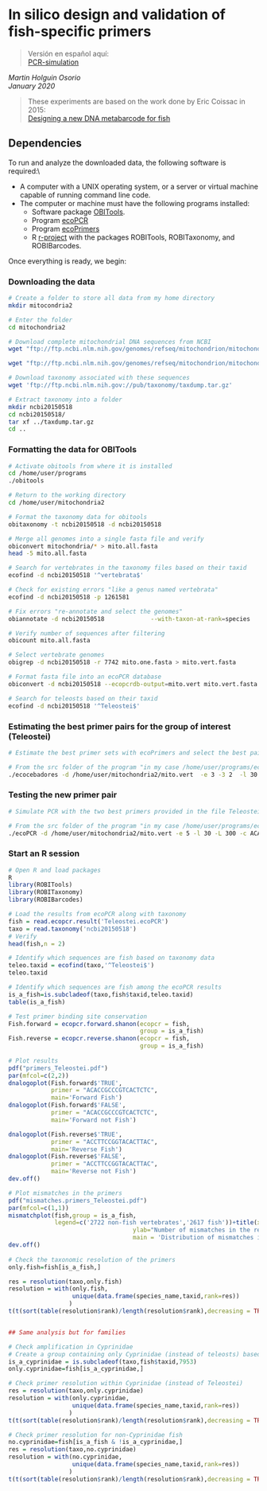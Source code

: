 # In silico design and validation of fish-specific primers

>Versión en español aquí:\
>[PCR-simulation](https://github.com/ictioTintin/PCR-simulation)

_Martin Holguin Osorio_\
_January 2020_

> These experiments are based on the work done by Eric Coissac in 2015:\
> [Designing a new DNA metabarcode for fish](https://metabarcoding.org/IMG/html/primerdesign.html)

## Dependencies

To run and analyze the downloaded data, the following software is required:\
* A computer with a UNIX operating system, or a server or virtual machine capable of running command line code.  
* The computer or machine must have the following programs installed:  
  * Software package [OBITools](https://pythonhosted.org/OBITools/welcome.html#installing-the-obitools).  
  * Program [ecoPCR](https://git.metabarcoding.org/obitools/ecopcr/-/wikis/home)  
  * Program [ecoPrimers](https://git.metabarcoding.org/obitools/ecocebadores/-/wikis/home)  
  * R [r-project](https://www.r-project.org/) with the packages ROBITools, ROBITaxonomy, and ROBIBarcodes.  

Once everything is ready, we begin:

### Downloading the data

```bash
# Create a folder to store all data from my home directory
mkdir mitocondria2

# Enter the folder
cd mitochondria2

# Download complete mitochondrial DNA sequences from NCBI
wget "ftp://ftp.ncbi.nlm.nih.gov/genomes/refseq/mitochondrion/mitochondrion.1.genomic.gbff.gz"

wget "ftp://ftp.ncbi.nlm.nih.gov/genomes/refseq/mitochondrion/mitochondrion.2.genomic.gbff.gz"

# Download taxonomy associated with these sequences
wget 'ftp://ftp.ncbi.nlm.nih.gov://pub/taxonomy/taxdump.tar.gz'

# Extract taxonomy into a folder
mkdir ncbi20150518
cd ncbi20150518/
tar xf ../taxdump.tar.gz
cd ..
```

### Formatting the data for OBITools

```bash
# Activate obitools from where it is installed
cd /home/user/programs
./obitools

# Return to the working directory
cd /home/user/mitochondria2

# Format the taxonomy data for obitools
obitaxonomy -t ncbi20150518 -d ncbi20150518

# Merge all genomes into a single fasta file and verify
obiconvert mitochondria/* > mito.all.fasta
head -5 mito.all.fasta

# Search for vertebrates in the taxonomy files based on their taxid
ecofind -d ncbi20150518 '^vertebrata$'

# Check for existing errors "like a genus named vertebrata"
ecofind -d ncbi20150518 -p 1261581

# Fix errors "re-annotate and select the genomes"
obiannotate -d ncbi20150518             --with-taxon-at-rank=species             mito.all.fasta | obiannotate -S 'ori_taxid=taxid' | obiannotate -S 'taxid=species' | obiuniq -c taxid | obiselect -c taxid -n 1 -f count -M > mito.one.fasta

# Verify number of sequences after filtering
obicount mito.all.fasta

# Select vertebrate genomes
obigrep -d ncbi20150518 -r 7742 mito.one.fasta > mito.vert.fasta

# Format fasta file into an ecoPCR database
obiconvert -d ncbi20150518 --ecopcrdb-output=mito.vert mito.vert.fasta

# Search for teleosts based on their taxid
ecofind -d ncbi20150518 '^Teleostei$'
```

### Estimating the best primer pairs for the group of interest (Teleostei)

```bash
# Estimate the best primer sets with ecoPrimers and select the best pair from the generated file

# From the src folder of the program "in my case /home/user/programs/ecopcr"
./ecocebadores -d /home/user/mitochondria2/mito.vert  -e 3 -3 2  -l 30 -L 150 -r 32443 -c > Teleostei.ecocebadores
```

### Testing the new primer pair

```bash
# Simulate PCR with the two best primers provided in the file Teleostei.ecocebadores 

# From the src folder of the program "in my case /home/user/programs/ecopcr/src"
./ecoPCR -d /home/user/mitochondria2/mito.vert -e 5 -l 30 -L 300 -c ACACCGCCCGTCACTCTC ACCTTCCGGTACACTTAC > Teleostei.ecoPCR
```

### Start an R session

```r
# Open R and load packages
R
library(ROBITools)
library(ROBITaxonomy)
library(ROBIBarcodes)

# Load the results from ecoPCR along with taxonomy
fish = read.ecopcr.result('Teleostei.ecoPCR')
taxo = read.taxonomy('ncbi20150518')
# Verify
head(fish,n = 2)

# Identify which sequences are fish based on taxonomy data
teleo.taxid = ecofind(taxo,'^Teleostei$')
teleo.taxid

# Identify which sequences are fish among the ecoPCR results
is_a_fish=is.subcladeof(taxo,fish$taxid,teleo.taxid)
table(is_a_fish)

# Test primer binding site conservation
Fish.forward = ecopcr.forward.shanon(ecopcr = fish,
                                     group = is_a_fish)
Fish.reverse = ecopcr.reverse.shanon(ecopcr = fish,
                                     group = is_a_fish)
									 
# Plot results
pdf("primers_Teleostei.pdf")
par(mfcol=c(2,2))
dnalogoplot(Fish.forward$'TRUE',
            primer = "ACACCGCCCGTCACTCTC",
            main='Forward Fish')
dnalogoplot(Fish.forward$'FALSE',
            primer = "ACACCGCCCGTCACTCTC",
            main='Forward not Fish')

dnalogoplot(Fish.reverse$'TRUE',
            primer = "ACCTTCCGGTACACTTAC",
            main='Reverse Fish')
dnalogoplot(Fish.reverse$'FALSE',
            primer = "ACCTTCCGGTACACTTAC",
            main='Reverse not Fish')
dev.off()			

# Plot mismatches in the primers
pdf("mismatches.primers_Teleostei.pdf")
par(mfcol=c(1,1))
mismatchplot(fish,group = is_a_fish,
             legend=c('2722 non-fish vertebrates','2617 fish'))+title(xlab="Number of mismatches in the forward primer", 
                                   ylab="Number of mismatches in the reverse primer",
                                   main = 'Distribution of mismatches in the primer pair')
dev.off()			 
			 
# Check the taxonomic resolution of the primers	
only.fish=fish[is_a_fish,]

res = resolution(taxo,only.fish)
resolution = with(only.fish,
                  unique(data.frame(species_name,taxid,rank=res))
                 )
t(t(sort(table(resolution$rank)/length(resolution$rank),decreasing = TRUE)))


## Same analysis but for families

# Check amplification in Cyprinidae
# Create a group containing only Cyprinidae (instead of teleosts) based on its ID
is_a_cyprinidae = is.subcladeof(taxo,fish$taxid,7953)
only.cyprinidae=fish[is_a_cyprinidae,]

# Check primer resolution within Cyprinidae (instead of Teleostei)
res = resolution(taxo,only.cyprinidae)
resolution = with(only.cyprinidae,
                  unique(data.frame(species_name,taxid,rank=res))
                 )
t(t(sort(table(resolution$rank)/length(resolution$rank),decreasing = TRUE)))

# Check primer resolution for non-Cyprinidae fish
no.cyprinidae=fish[is_a_fish & !is_a_cyprinidae,]
res = resolution(taxo,no.cyprinidae)
resolution = with(no.cyprinidae,
                  unique(data.frame(species_name,taxid,rank=res))
                 )
t(t(sort(table(resolution$rank)/length(resolution$rank),decreasing = TRUE)))
```




